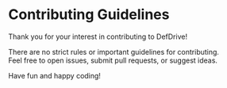 # Contributing Guidelines

Thank you for your interest in contributing to DefDrive!

There are no strict rules or important guidelines for contributing.  
Feel free to open issues, submit pull requests, or suggest ideas.

Have fun and happy coding!

